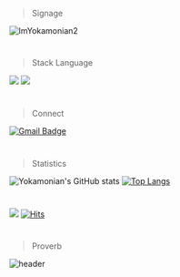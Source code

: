 > Signage
> 
![ImYokamonian2](https://user-images.githubusercontent.com/63716789/127099844-977eb959-fefa-467c-8a26-d8615cd602c1.jpg)
#
>Stack Language
>
![](https://img.shields.io/badge/-C++-00599C?logo=c%2B%2B&logoColor=white&style=flat-square)
![](https://img.shields.io/badge/-C%23-239120?logo=c%20Sharp&logoColor=white&style=flat-square)
#
>Connect
>
 [![Gmail Badge](https://img.shields.io/badge/Gmail-d14836?style=flat-square&logo=Gmail&logoColor=white&link=mailto:yokamonian@gmail.com)](mailto:yokamonian@gmail.com)
#
> Statistics
>
![Yokamonian's GitHub stats](https://github-readme-stats.vercel.app/api?username=Yokamonian&show_icons=true&theme=blueberry) 
[![Top Langs](https://github-readme-stats.vercel.app/api/top-langs/?username=yokamonian&layout=compact&theme=blueberry)](https://github.com/yokamonian/github-readme-stats?)
#
![](https://img.shields.io/github/followers/yokamonian?style=social)
[![Hits](https://hits.seeyoufarm.com/api/count/incr/badge.svg?url=https%3A%2F%2Fgithub.com%2Fyokamonian%2Fhit-counter&count_bg=%2379C83D&title_bg=%23555555&icon=&icon_color=%23E7E7E7&title=hits&edge_flat=false)](https://hits.seeyoufarm.com)
#
> Proverb

![header](https://capsule-render.vercel.app/api?type=slice&color=gradient&height=150&section=footer&text=Live%20with%20passion!&fontSize=90&fontColor=black)
<!--
**yokamonian/yokamonian** is a ✨ _special_ ✨ repository because its `README.md` (this file) appears on your GitHub profile.

Here are some ideas to get you started:

- 🔭 I’m currently working on ...
- 🌱 I’m currently learning ...
- 👯 I’m looking to collaborate on ...
- 🤔 I’m looking for help with ...
- 💬 Ask me about ...
- 📫 How to reach me: ...
- 😄 Pronouns: ...
- ⚡ Fun fact: ...
-->

